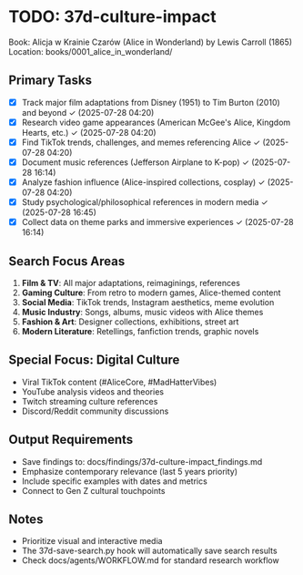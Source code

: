 # TODO: 37d-culture-impact
Book: Alicja w Krainie Czarów (Alice in Wonderland) by Lewis Carroll (1865)
Location: books/0001_alice_in_wonderland/

## Primary Tasks
- [x] Track major film adaptations from Disney (1951) to Tim Burton (2010) and beyond ✓ (2025-07-28 04:20)
- [x] Research video game appearances (American McGee's Alice, Kingdom Hearts, etc.) ✓ (2025-07-28 04:20)
- [x] Find TikTok trends, challenges, and memes referencing Alice ✓ (2025-07-28 04:20)
- [x] Document music references (Jefferson Airplane to K-pop) ✓ (2025-07-28 16:14)
- [x] Analyze fashion influence (Alice-inspired collections, cosplay) ✓ (2025-07-28 04:20)
- [x] Study psychological/philosophical references in modern media ✓ (2025-07-28 16:45)
- [x] Collect data on theme parks and immersive experiences ✓ (2025-07-28 16:14)

## Search Focus Areas
1. **Film & TV**: All major adaptations, reimaginings, references
2. **Gaming Culture**: From retro to modern games, Alice-themed content
3. **Social Media**: TikTok trends, Instagram aesthetics, meme evolution
4. **Music Industry**: Songs, albums, music videos with Alice themes
5. **Fashion & Art**: Designer collections, exhibitions, street art
6. **Modern Literature**: Retellings, fanfiction trends, graphic novels

## Special Focus: Digital Culture
- Viral TikTok content (#AliceCore, #MadHatterVibes)
- YouTube analysis videos and theories
- Twitch streaming culture references
- Discord/Reddit community discussions

## Output Requirements
- Save findings to: docs/findings/37d-culture-impact_findings.md
- Emphasize contemporary relevance (last 5 years priority)
- Include specific examples with dates and metrics
- Connect to Gen Z cultural touchpoints

## Notes
- Prioritize visual and interactive media
- The 37d-save-search.py hook will automatically save search results
- Check docs/agents/WORKFLOW.md for standard research workflow